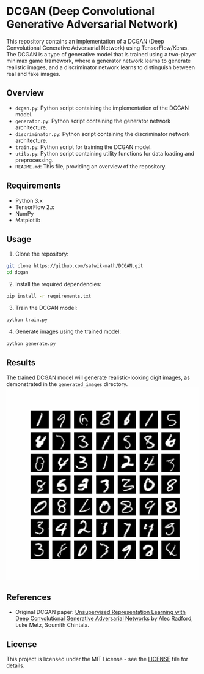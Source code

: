 # DCGAN (Deep Convolutional Generative Adversarial Network)

This repository contains an implementation of a DCGAN (Deep Convolutional Generative Adversarial Network) using TensorFlow/Keras. The DCGAN is a type of generative model that is trained using a two-player minimax game framework, where a generator network learns to generate realistic images, and a discriminator network learns to distinguish between real and fake images.

## Overview

- `dcgan.py`: Python script containing the implementation of the DCGAN model.
- `generator.py`: Python script containing the generator network architecture.
- `discriminator.py`: Python script containing the discriminator network architecture.
- `train.py`: Python script for training the DCGAN model.
- `utils.py`: Python script containing utility functions for data loading and preprocessing.
- `README.md`: This file, providing an overview of the repository.

## Requirements

- Python 3.x
- TensorFlow 2.x
- NumPy
- Matplotlib

## Usage

1. Clone the repository:

```bash
git clone https://github.com/satwik-math/DCGAN.git
cd dcgan
```

2. Install the required dependencies:

```bash
pip install -r requirements.txt
```

3. Train the DCGAN model:

```bash
python train.py
```

4. Generate images using the trained model:

```bash
python generate.py
```

## Results

The trained DCGAN model will generate realistic-looking digit images, as demonstrated in the `generated_images` directory.
![Generated Image Animation](https://github.com/satwik-math/DCGAN/blob/main/assets/generated_animation.gif)


## References

- Original DCGAN paper: [Unsupervised Representation Learning with Deep Convolutional Generative Adversarial Networks](https://arxiv.org/abs/1511.06434) by Alec Radford, Luke Metz, Soumith Chintala.

## License

This project is licensed under the MIT License - see the [LICENSE](LICENSE) file for details.
